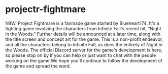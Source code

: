 # projectr-fightmare
NitW: Project Fightmare is a fanmade game started by Blueheart174. It's a fighting game involving the characters from Infinite Fall's recent hit, "Night in the Woods." Further details will be announced at a later time, along with the title screen and concept art for the game. This is a non-profit endeavor, and all the characters belong to Infinite Fall, as does the entirety of Night in the Woods. The official Discord server for the game's development is here, so please stop on by if you can help or just want to chat with the people working on the game.We hope you'll continue to follow the development of the game and spread the word.
